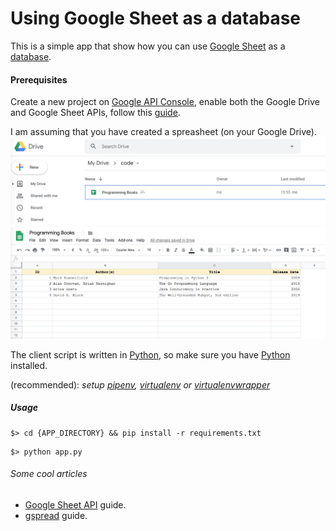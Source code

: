 # Using Google Sheet as a database

This is a simple app that show how you can use [Google Sheet](https://www.google.com/sheets/about/) 
as a [database](https://www.wikiwand.com/en/Database).

#### Prerequisites

Create a new project on [Google API Console](https://console.developers.google.com), 
enable both the Google Drive and Google Sheet APIs, 
follow this [guide](https://www.twilio.com/blog/2017/02/an-easy-way-to-read-and-write-to-a-google-spreadsheet-in-python.html).

I am assuming that you have created a spreasheet (on your Google Drive).
![drive dashboard](img/drive.png)
![a google sheet](img/sheet.png)

The client script is written in [Python](https://www.python.org/), 
so make sure you have [Python](https://www.python.org/) installed.

(recommended): *setup [pipenv](https://pipenv.readthedocs.io/en/latest/), [virtualenv](https://virtualenv.pypa.io/en/latest/) or [virtualenvwrapper](https://virtualenvwrapper.readthedocs.io/en/latest/)*

##### Usage

```
$> cd {APP_DIRECTORY} && pip install -r requirements.txt
```

```
$> python app.py
```

###### Some cool articles
- [Google Sheet API](https://developers.google.com/sheets/api/guides/authorizing) guide.
- [gspread](https://gspread.readthedocs.io/en/latest/index.html) guide.

